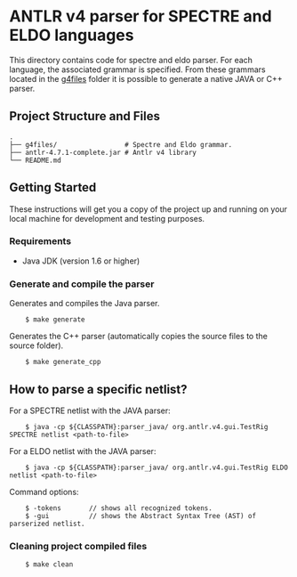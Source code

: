 # ANTLR v4 parser for SPECTRE and ELDO languages 

This directory contains code for spectre and eldo parser. For each language, the associated grammar is specified. From these grammars located in the [g4files](g4files/) folder it is possible to generate a native JAVA or C++ parser.

## Project Structure and Files

    .
    ├── g4files/                 # Spectre and Eldo grammar.
    ├── antlr-4.7.1-complete.jar # Antlr v4 library 
    └── README.md

## Getting Started

These instructions will get you a copy of the project up and running on your local machine for development and testing purposes.

### Requirements

* Java JDK (version 1.6 or higher)

### Generate and compile the parser

Generates and compiles the Java parser.

```
	$ make generate
```

Generates the C++ parser (automatically copies the source files to the source folder).

```
	$ make generate_cpp
```

## How to parse a specific netlist?

For a SPECTRE netlist with the JAVA parser:

```
	$ java -cp ${CLASSPATH}:parser_java/ org.antlr.v4.gui.TestRig SPECTRE netlist <path-to-file>
```

For a ELDO netlist with the JAVA parser:

```
	$ java -cp ${CLASSPATH}:parser_java/ org.antlr.v4.gui.TestRig ELDO netlist <path-to-file>
```

Command options:

```
	$ -tokens		// shows all recognized tokens.
	$ -gui			// shows the Abstract Syntax Tree (AST) of parserized netlist.
```

### Cleaning project compiled files

```
	$ make clean
```


